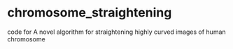 # chromosome_straightening
code for A novel algorithm for straightening highly curved images of human chromosome
